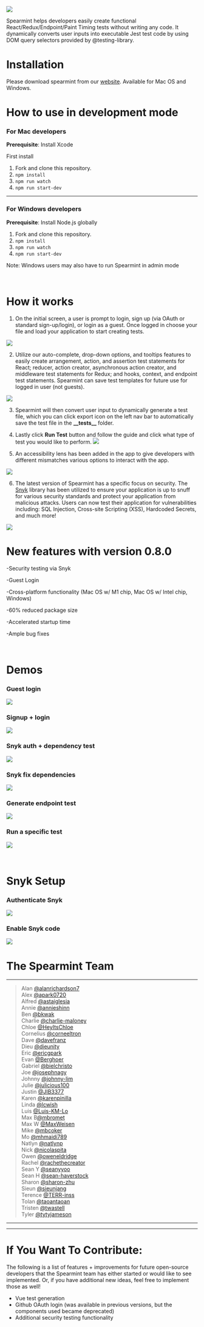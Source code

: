 ![](https://lh5.googleusercontent.com/5Gr2dZXHJdmIiASsPw9put-6mR20e4g1gOk-af4krREaJ7NqkZnqXLD5QgiotfNHYhGRh387HSqdhjRwxdwOvQzg9ChhfIrZz0FdxVu6gktBtG-sy1MX6Xq36Gmrzu_6G_K7LDQZ)

Spearmint helps developers easily create functional React/Redux/Endpoint/Paint Timing tests without writing any code. It dynamically converts user inputs into executable Jest test code by using DOM query selectors provided by @testing-library.

# Installation 
Please download spearmint from our [website](https://www.spearmintjs.com/). Available for Mac OS and Windows.


# How to use in development mode

### For Mac developers

**Prerequisite**: Install Xcode 

First install
1. Fork and clone this repository.
2. ```npm install```
3. ```npm run watch```
3. ```npm run start-dev```

***

### For Windows developers
        
**Prerequisite**: Install Node.js globally 
    
1. Fork and clone this repository.
2. ```npm install```
3. ```npm run watch```
3. ```npm run start-dev```

Note: Windows users may also have to run Spearmint in admin mode


<br>


# How it works


1.  On the initial screen, a user is prompt to login, sign up (via OAuth or standard sign-up/login), or login as a guest. Once logged in choose your file and load your application to start creating tests.

![](/public/mainPage.png)

2.  Utilize our auto-complete, drop-down options, and tooltips features to easily create arrangement, action, and assertion test statements for React; reducer, action creator, asynchronous action creator, and middleware test statements for Redux; and hooks, context, and endpoint test statements. Spearmint can save test templates for future use for logged in user (not guests). 

![](/public/generateTest.png)

3.  Spearmint will then convert user input to dynamically generate a test file, which you can click export icon on the left nav bar to automatically save the test file in the **\_\_tests\_\_** folder.  


4.  Lastly click **Run Test** button and follow the guide and click what type of test you would like to perform.
![](/public/runTest.png) 

5.  An accessibility lens has been added in the app to give developers with different mismatches various options to interact with the app. 

![](/public/AccLens_Demo.gif)

6. The latest version of Spearmint has a specific focus on security. The [Snyk](https://snyk.io/) library has been utilized to ensure your application is up to snuff for various security standards and protect your application from malicious attacks. 
Users can now test their application for vulnerabilities including: SQL Injection, Cross-site Scripting (XSS), Hardcoded Secrets, and much more! 

![](/public/demos/snyk-test-app.gif)

# New features with version 0.8.0

-Security testing via Snyk 

-Guest Login

-Cross-platform functionality (Mac OS w/ M1 chip, Mac OS w/ Intel chip, Windows)

-60% reduced package size 

-Accelerated startup time

-Ample bug fixes

<br>

# Demos

### Guest login
![](/public/demos/guest-login.gif)

### Signup + login 
![](/public/demos/signup-login.gif)

### Snyk auth + dependency test
![](/public/demos/snyk-auth-testdep.gif)

### Snyk fix dependencies
![](/public/demos/snyk-fixdep.gif)

### Generate endpoint test
![](/public/demos/endpoint.gif)

### Run a specific test 
![](/public/runTest.png)

<br>


# Snyk Setup  


### Authenticate Snyk 
![](/public/demos/snyk-auth-testdep.gif)

### Enable Snyk code
![](/public/demos/snyk-enable.gif)

# The Spearmint Team
<hr>

> Alan [@alanrichardson7](https://github.com/alanrichardson7) <br />
> Alex [@apark0720](https://github.com/apark0720) <br />
> Alfred  [@astaiglesia](https://github.com/astaiglesia) <br />
> Annie  [@annieshinn](https://github.com/annieshinn) <br />
> Ben [@bkwak](https://github.com/bkwak) <br />
> Charlie [@charlie-maloney](https://github.com/charlie-maloney) <br /> 
> Chloe [@HeyItsChloe](https://github.com/HeyItsChloe) <br />
> Cornelius [@corneeltron](https://github.com/corneeltron)  <br />
> Dave [@davefranz](https://github.com/davefranz) <br />
> Dieu [@dieunity](https://github.com/dieunity) <br />
> Eric [@ericgpark](https://github.com/ericgpark) <br />
> Evan [@Berghoer](https://github.com/Berghoer) <br /> 
> Gabriel [@bielchristo](https://github.com/bielchristo) <br />
> Joe [@josephnagy](https://github.com/Josephnagy) <br />
> Johnny [@johnny-lim](https://github.com/johnny-lim) <br />
> Julie [@julicious100](https://github.com/julicious100) <br />
> Justin [@JIB3377](https://github.com/JIB3377) <br />
> Karen [@karenpinilla](https://github.com/karenpinilla) <br /> 
> Linda [@lcwish](https://github.com/lcwish) <br />
> Luis [@Luis-KM-Lo](https://github.com/Luis-KM-Lo) <br />
> Max B[@mbromet](https://github.com/mbromet) <br />
> Max W [@MaxWeisen](https://github.com/MaxWeisen) <br />
> Mike [@mbcoker](https://github.com/mbcoker) <br />
> Mo [@mhmaidi789](https://github.com/mhmaidi789) <br /> 
> Natlyn [@natlynp](https://github.com/natlynp) <br /> 
> Nick [@nicolaspita](https://github.com/nicolaspita) <br />
> Owen [@oweneldridge](https://github.com/oweneldridge) <br />
> Rachel [@rachethecreator](https://github.com/rachethecreator) <br />
> Sean Y [@seanyyoo](https://github.com/seanyyoo)<br />
> Sean H [@sean-haverstock](https://github.com/Sean-Haverstock) <br /> 
> Sharon [@sharon-zhu](https://github.com/sharon-zhu) <br /> 
> Sieun [@sieunjang](https://github.com/sieunjang) <br />
> Terence [@TERR-inss](https://github.com/TERR-inss) <br />
> Tolan [@taoantaoan](https://github.com/taoantaoan) <br />
> Tristen [@twastell](https://github.com/twastell) <br />
> Tyler [@tytyjameson](https://github.com/tytyjameson)
<hr>

***

# If You Want To Contribute: 
The following is a list of features + improvements for future open-source developers that the Spearmint team has either started or would like to see implemented. Or, if you have additional new ideas, feel free to implement those as well! 
- Vue test generation 
- Github OAuth login (was available in previous versions, but the components used became deprecated)
- Additional security testing functionality 
